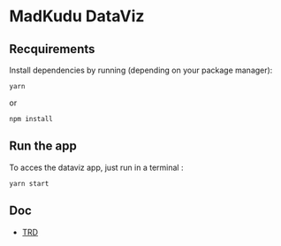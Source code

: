 # MadKudu DataViz

## Recquirements

Install dependencies by running (depending on your package manager):

```
yarn
```

or

```
npm install
```

## Run the app

To acces the dataviz app, just run in a terminal :

```
yarn start
```

## Doc

- [TRD](./doc/trd.md)
